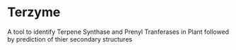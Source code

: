 # Terzyme
A tool to identify Terpene Synthase and Prenyl Tranferases in Plant followed by prediction of thier secondary structures
